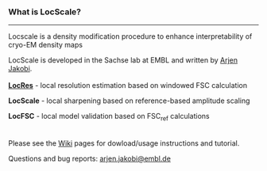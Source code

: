 ### What is LocScale?
---


Locscale is a density modification procedure to enhance interpretability of cryo-EM density maps  
  
LocScale is developed in the Sachse lab at EMBL and written by [Arjen Jakobi](@jakobi).
<br>   
[__LocRes__](LocRes)   - local resolution estimation based on windowed FSC calculation

__LocScale__ - local sharpening based on reference-based amplitude scaling

__LocFSC__   - local model validation based on FSC<sub>ref</sub> calculations  
<br>  
Please see the [Wiki](https://git.embl.de/jakobi/LocScale/wikis/home) pages for dowload/usage instructions and tutorial.


Questions and bug reports: <arjen.jakobi@embl.de>